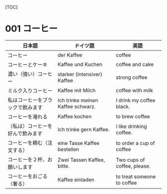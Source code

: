 [TOC]





# 001 コーヒー

| 日本語                           | ドイツ語                          | 英語                        |
| -------------------------------- | --------------------------------- | --------------------------- |
| コーヒー                         | der Kaffee                        | coffee                      |
| コーヒーとケーキ                 | Kaffee und Kuchen                 | coffee and cake             |
| 濃い（強い）コーヒー             | starker (intensiver) Kaffee       | strong coffee               |
| ミルク入りコーヒー               | Kaffee mit Milch                  | coffee with milk            |
| 私はコーヒーをブラックで飲みます | Ich trinke meinen Kaffee schwarz. | I drink my coffee black.    |
| コーヒーを淹れる                 | Kaffee kochen                     | to brew coffee              |
| （私は）コーヒーを好んで飲みます | Ich trinke gern Kaffee.           | I like drinking coffee.     |
| コーヒーを頼む（注文する）       | eine Tasse Kaffee bestellen       | to order a cup of coffee    |
| コーヒーを２杯、お願いします     | Zwei Tassen Kaffee, bitte.        | Two cups of coffee, please. |
| コーヒーをおごる（奢る）         | Kaffee einladen                   | to treat someone to coffee  |